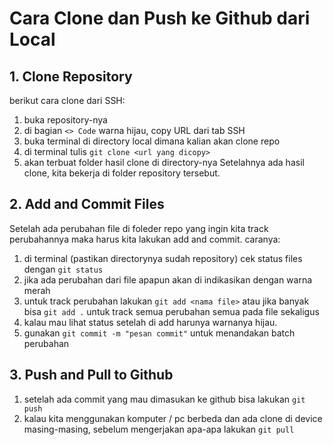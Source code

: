 # Cara Clone dan Push ke Github dari Local

## 1. Clone Repository

berikut cara clone dari SSH:
1. buka repository-nya
2. di bagian `<> Code` warna hijau, copy URL dari tab SSH
3. buka terminal di directory local dimana kalian akan clone repo
4. di terminal tulis `git clone <url yang dicopy>`
5. akan terbuat folder hasil clone di directory-nya
Setelahnya ada hasil clone, kita bekerja di folder repository tersebut.

## 2. Add and Commit Files

Setelah ada perubahan file di foleder repo yang ingin kita track perubahannya maka harus kita lakukan add and commit. caranya:
1. di terminal (pastikan directorynya sudah repository) cek status files dengan `git status`
2. jika ada perubahan dari file apapun akan di indikasikan dengan warna merah
3. untuk track perubahan lakukan `git add <nama file>` atau jika banyak bisa `git add .` untuk track semua perubahan semua pada file sekaligus
4. kalau mau lihat status setelah di add harunya warnanya hijau.
5. gunakan `git commit -m "pesan commit"` untuk menandakan batch perubahan

## 3. Push and Pull to Github
1. setelah ada commit yang mau dimasukan ke github bisa lakukan `git push`
2. kalau kita menggunakan komputer / pc berbeda dan ada clone di device masing-masing, sebelum mengerjakan apa-apa lakukan `git pull` 